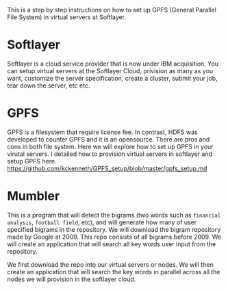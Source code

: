This is a step by step instructions on how to set up GPFS (General Parallel File System) in virtual servers at Softlayer. 

# Softlayer
Softlayer is a cloud service provider that is now under IBM acquisition. You can setup virtual servers at the Softlayer Cloud, privision as many as you want, customize the server specification, create a cluster, submit your job, tear down the server, etc etc. 

# GPFS
GPFS is a filesystem that require license fee. In contrast, HDFS was developed to counter GPFS and it is an opensource. There are pros and cons in both file system. Here we will explore how to set up GPFS in your virutal servers. I detailed how to provision virtual servers in softlayer and setup GPFS here. 
https://github.com/kckenneth/GPFS_setup/blob/master/gpfs_setup.md

# Mumbler
This is a program that will detect the bigrams (two words such as `financial analysis`, `football field`, etc), and will generate how many of user specified bigrams in the repository. We will download the bigram repository made by Google at 2009. This repo consists of all bigrams before 2009. We will create an application that will search all key words user input from the repository. 

We first download the repo into our virtual servers or nodes. We will then create an application that will search the key words in parallel across all the nodes we will provision in the softlayer cloud. 
